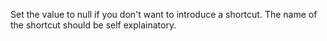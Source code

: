 Set the value to null if you don't want to introduce a shortcut. The name of the shortcut should be self explainatory.
